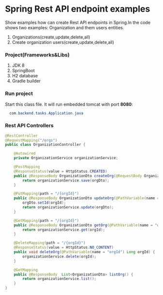 # Spring Rest API endpoint examples
Show examples how can create Rest API endpoints in Spring.In the code shows two examples: Organization and them users entities. 
1. Organizations(create,update,delete,all) 
2. Create organization users(create,update,delete,all)
### Project(Frameworks&Libs)
1. JDK 8
2. SpringBoot
3. H2 database
4. Gradle builder
### Run project
  Start this class file. It will run embedded tomcat with port **8080**:
```java
  com.backend.tasks.Application.java
```
### Rest API Controllers
```java
@RestController
@RequestMapping("/orgs")
public class OrganizationController {

    @Autowired
    private OrganizationService organizationService;

    @PostMapping
    @ResponseStatus(value = HttpStatus.CREATED)
    public @ResponseBody OrganizationDto createOrg(@RequestBody OrganizationDto orgDto) {
        return organizationService.save(orgDto);
    }

    @PutMapping(path = "/{orgId}")
    public @ResponseBody OrganizationDto updateOrg(@PathVariable(name = "orgId") Long orgId,@RequestBody OrganizationDto orgDto) {
        orgDto.setId(orgId);
        return organizationService.update(orgDto);
    }

    @GetMapping(path = "/{orgId}")
    public @ResponseBody OrganizationDto getOrg(@PathVariable(name = "orgId") Long orgId) {
        return organizationService.get(orgId);
    }

    @DeleteMapping(path = "/{orgId}")
    @ResponseStatus(value = HttpStatus.NO_CONTENT)
    public void deleteOrg(@PathVariable(name = "orgId") Long orgId) {
        organizationService.delete(orgId);
    }

    @GetMapping
    public @ResponseBody  List<OrganizationDto> listOrg() {
        return organizationService.list();
    }
}
```
